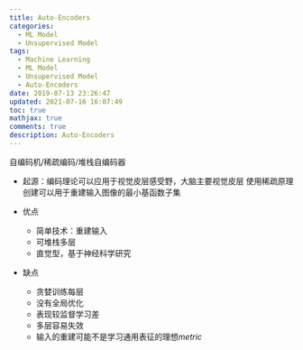 ```yaml
---
title: Auto-Encoders
categories:
  - ML Model
  - Unsupervised Model
tags:
  - Machine Learning
  - ML Model
  - Unsupervised Model
  - Auto-Encoders
date: 2019-07-13 23:26:47
updated: 2021-07-16 16:07:49
toc: true
mathjax: true
comments: true
description: Auto-Encoders
---
```


自编码机/稀疏编码/堆栈自编码器

-	起源：编码理论可以应用于视觉皮层感受野，大脑主要视觉皮层
	使用稀疏原理创建可以用于重建输入图像的最小基函数子集

-	优点
	-	简单技术：重建输入
	-	可堆栈多层
	-	直觉型，基于神经科学研究

-	缺点
	-	贪婪训练每层
	-	没有全局优化
	-	表现较监督学习差
	-	多层容易失效
	-	输入的重建可能不是学习通用表征的理想*metric*

